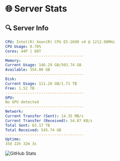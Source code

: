 # 🌐 Server Stats
## 🔍 Server Info
```yaml
CPU: Intel(R) Xeon(R) CPU E5-2699 v4 @ 1212.90MHz
CPU Usage: 0.70%
Cores: 44P | 88T
-----------------------------------
Memory:
Current Usage: 146.29 GB/503.74 GB
Available: 354.00 GB
-----------------------------------
Disk:
Current Usage: 111.28 GB/1.71 TB
Free: 1.52 TB
-----------------------------------
GPU:
No GPU detected
-----------------------------------
Network:
Current Transfer (Sent): 14.35 MB/s
Current Transfer (Received): 54.87 KB/s
Total Sent: 63.17 TB
Total Received: 545.74 GB
-----------------------------------
Uptime:
35d 22h 32m 3s
```
![GitHub Stats](https://img.shields.io/badge/Updated-2025-04-12_19:54:52-blue)